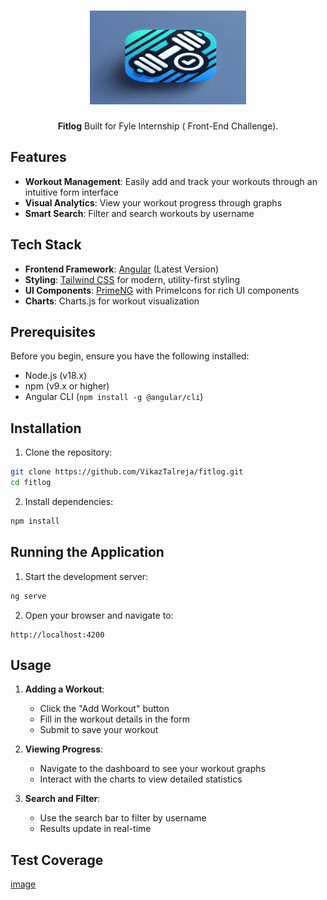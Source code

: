 <div align="center">
  <h1> <img height="150" width="250" alt="Fit-Trak_Loga" src="/src/assets/img/logo.jpg"> </h1>
  <strong>Fitlog</strong>
  Built for Fyle Internship ( Front-End Challenge).
</div>

## Features

- **Workout Management**: Easily add and track your workouts through an intuitive form interface
- **Visual Analytics**: View your workout progress through graphs
- **Smart Search**: Filter and search workouts by username

## Tech Stack

- **Frontend Framework**: [Angular](https://angular.io/) (Latest Version)
- **Styling**: [Tailwind CSS](https://tailwindcss.com/) for modern, utility-first styling
- **UI Components**: [PrimeNG](https://primeng.org/) with PrimeIcons for rich UI components
- **Charts**: Charts.js for workout visualization

## Prerequisites

Before you begin, ensure you have the following installed:
- Node.js (v18.x)
- npm (v9.x or higher)
- Angular CLI (`npm install -g @angular/cli`)

## Installation

1. Clone the repository:
```bash
git clone https://github.com/VikazTalreja/fitlog.git
cd fitlog
```

2. Install dependencies:
```bash
npm install
```

## Running the Application

1. Start the development server:
```bash
ng serve
```

2. Open your browser and navigate to:
```
http://localhost:4200
```

## Usage

1. **Adding a Workout**:
   - Click the "Add Workout" button
   - Fill in the workout details in the form
   - Submit to save your workout

2. **Viewing Progress**:
   - Navigate to the dashboard to see your workout graphs
   - Interact with the charts to view detailed statistics

3. **Search and Filter**:
   - Use the search bar to filter by username
   - Results update in real-time


## Test Coverage

[image](/src/assets/img/image.png) 

